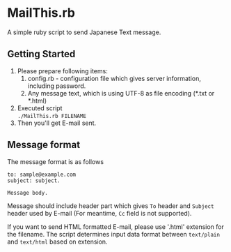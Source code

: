 # MailThis.rb

A simple ruby script to send Japanese Text message.

## Getting Started

1. Please prepare following items:
	1. config.rb - configuration file which gives server information, including password.
	1. Any message text, which is using UTF-8 as file encoding (*.txt or *.html)
1. Executed script <br />
	`./MailThis.rb FILENAME`
1. Then you'll get E-mail sent.

## Message format

The message format is as follows

```
to: sample@example.com
subject: subject.

Message body.
```

Message should include header part which gives `To` header and `Subject` header used by E-mail (For meantime, `Cc` field is not supported).

If you want to send HTML formatted E-mail, please use '.html' extension for the filename. The script determines input data format between `text/plain` and `text/html` based on extension.
